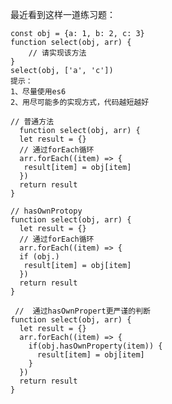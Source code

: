 最近看到这样一道练习题：
 
    const obj = {a: 1, b: 2, c: 3}
    function select(obj, arr) {
        // 请实现该方法
    }
    select(obj, ['a', 'c'])
    提示：
    1、尽量使用es6
    2、用尽可能多的实现方式，代码越短越好
    
    // 普通方法
      function select(obj, arr) {
      let result = {}
      // 通过forEach循环
      arr.forEach((item) => {
       result[item] = obj[item]
      })
      return result
    }
    
    // hasOwnProtopy
    function select(obj, arr) {
      let result = {}
      // 通过forEach循环
      arr.forEach((item) => {
      if (obj.)
       result[item] = obj[item]
      })
      return result
    }
    
     //  通过hasOwnPropert更严谨的判断
    function select(obj, arr) {
      let result = {}
      arr.forEach((item) => {
        if(obj.hasOwnProperty(item)) {
          result[item] = obj[item]
        }
      })
      return result
    }
    
    